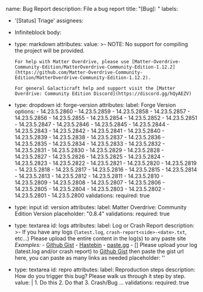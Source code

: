 name: Bug Report
description: File a bug report
title: "[Bug]: "
labels:
  - '[Status] Triage'
assignees:
  - Infiniteblock
body:
  - type: markdown
    attributes:
      value: >-
        NOTE: No support for compiling the project will be provided.

        For help with Matter Overdrive, please use [Matter-Overdrive-Community-Edition/MatterOverdrive-Community-Edition-1.12.2](https://github.com/Matter-Overdrive-Community-Edition/MatterOverdrive-Community-Edition-1.12.2).

        For general Galacticraft help and support visit the [Matter Overdrive: Community Edition Discord](https://discord.gg/hQyAEZV)
  - type: dropdown
    id: forge-version
    attributes:
      label: Forge Version
      options:
        - 14.23.5.2860
        - 14.23.5.2859
        - 14.23.5.2858
        - 14.23.5.2857
        - 14.23.5.2856
        - 14.23.5.2855
        - 14.23.5.2854
        - 14.23.5.2852
        - 14.23.5.2851
        - 14.23.5.2847
        - 14.23.5.2846
        - 14.23.5.2845
        - 14.23.5.2844
        - 14.23.5.2843
        - 14.23.5.2842
        - 14.23.5.2841
        - 14.23.5.2840
        - 14.23.5.2839
        - 14.23.5.2838
        - 14.23.5.2837
        - 14.23.5.2836
        - 14.23.5.2835
        - 14.23.5.2834
        - 14.23.5.2833
        - 14.23.5.2832
        - 14.23.5.2831
        - 14.23.5.2830
        - 14.23.5.2829
        - 14.23.5.2828
        - 14.23.5.2827
        - 14.23.5.2826
        - 14.23.5.2825
        - 14.23.5.2824
        - 14.23.5.2823
        - 14.23.5.2822
        - 14.23.5.2821
        - 14.23.5.2820
        - 14.23.5.2819
        - 14.23.5.2818
        - 14.23.5.2817
        - 14.23.5.2816
        - 14.23.5.2815
        - 14.23.5.2814
        - 14.23.5.2813
        - 14.23.5.2812
        - 14.23.5.2811
        - 14.23.5.2810
        - 14.23.5.2809
        - 14.23.5.2808
        - 14.23.5.2807
        - 14.23.5.2806
        - 14.23.5.2805
        - 14.23.5.2804
        - 14.23.5.2803
        - 14.23.5.2802
        - 14.23.5.2801
        - 14.23.5.2800
    validations:
      required: true
  - type: input
    id: version
    attributes:
      label: Matter Overdrive: Community Edition Version
      placeholder: "0.8.4"
    validations:
      required: true
  - type: textarea
    id: logs
    attributes:
      label: Log or Crash Report
      description: >-
        If you have any logs (`latest.log`, `crash-report<side>-<date>.txt`, etc...)
        Please upload the entire content in the log(s) to any paste site
        *Examples:*
         - [Github Gist](https://gist.github.com/)
         - [Hastebin](https://hastebin.com/)
         - [paste.gg](https://paste.gg/)
         - []
        Please upload your log (latest.log and/or crash report) to [Github
        Gist](https://gist.github.com/) then paste the gist url here, you
        can paste as many links as needed
      placeholder: ''
  - type: textarea
    id: repro
    attributes:
      label: Reproduction steps
      description: How do you trigger this bug? Please walk us through it step by step.
      value: |
        1. Do this
        2. Do that
        3. Crash/Bug
        ...
    validations:
      required: true